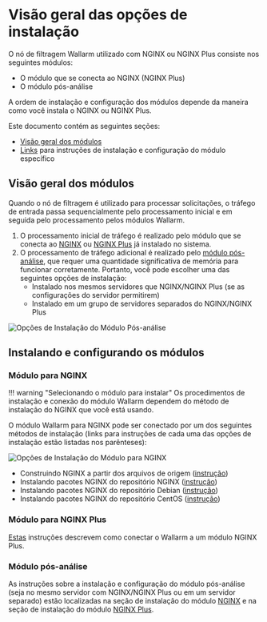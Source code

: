 # Visão geral das opções de instalação

[img-postanalytics-options]:    ../images/installation-nginx-overview/postanalytics-options.png
[img-nginx-options]:            ../images/installation-nginx-overview/nginx-options.png

[anchor-mod-overview]:              #modules-overview
[anchor-mod-installation]:          #installing-and-configuring-the-modules
[anchor-mod-inst-nginx]:            #module-for-nginx
[anchor-mod-inst-nginxplus]:        #module-for-nginx-plus
[anchor-mod-inst-postanalytics]:    #postanalytics-module

[link-ig-nginx]:                    ../installation/nginx/dynamic-module.md
[link-ig-nginx-distr]:              ../installation/nginx/dynamic-module-from-distr.md
[link-ig-nginxplus]:                ../installation/nginx-plus.md

O nó de filtragem Wallarm utilizado com NGINX ou NGINX Plus consiste nos seguintes módulos:
*   O módulo que se conecta ao NGINX (NGINX Plus)
*   O módulo pós-análise

A ordem de instalação e configuração dos módulos depende da maneira como você instala o NGINX ou NGINX Plus.

Este documento contém as seguintes seções:

*   [Visão geral dos módulos][anchor-mod-overview]
*   [Links][anchor-mod-installation] para instruções de instalação e configuração do módulo específico

##  Visão geral dos módulos

Quando o nó de filtragem é utilizado para processar solicitações, o tráfego de entrada passa sequencialmente pelo processamento inicial e em seguida pelo processamento pelos módulos Wallarm.

1.  O processamento inicial de tráfego é realizado pelo módulo que se conecta ao [NGINX][anchor-mod-inst-nginx] ou [NGINX Plus][anchor-mod-inst-nginxplus] já instalado no sistema.
2.  O processamento de tráfego adicional é realizado pelo [módulo pós-análise][anchor-mod-inst-postanalytics], que requer uma quantidade significativa de memória para funcionar corretamente. Portanto, você pode escolher uma das seguintes opções de instalação:
    *   Instalado nos mesmos servidores que NGINX/NGINX Plus (se as configurações do servidor permitirem)
    *   Instalado em um grupo de servidores separados do NGINX/NGINX Plus

![Opções de Instalação do Módulo Pós-análise][img-postanalytics-options]

##  Instalando e configurando os módulos

### Módulo para NGINX

!!! warning "Selecionando o módulo para instalar"
    Os procedimentos de instalação e conexão do módulo Wallarm dependem do método de instalação do NGINX que você está usando.

O módulo Wallarm para NGINX pode ser conectado por um dos seguintes métodos de instalação (links para instruções de cada uma das opções de instalação estão listadas nos parênteses):

![Opções de Instalação do Módulo para NGINX][img-nginx-options]

*   Construindo NGINX a partir dos arquivos de origem ([instrução][link-ig-nginx])
*   Instalando pacotes NGINX do repositório NGINX ([instrução][link-ig-nginx])
*   Instalando pacotes NGINX do repositório Debian ([instrução][link-ig-nginx-distr])
*   Instalando pacotes NGINX do repositório CentOS ([instrução][link-ig-nginx-distr])

### Módulo para NGINX Plus

[Estas][link-ig-nginxplus] instruções descrevem como conectar o Wallarm a um módulo NGINX Plus.

### Módulo pós-análise

As instruções sobre a instalação e configuração do módulo pós-análise (seja no mesmo servidor com NGINX/NGINX Plus ou em um servidor separado) estão localizadas na seção de instalação do módulo [NGINX][anchor-mod-inst-nginx] e na seção de instalação do módulo [NGINX Plus][anchor-mod-inst-nginxplus].